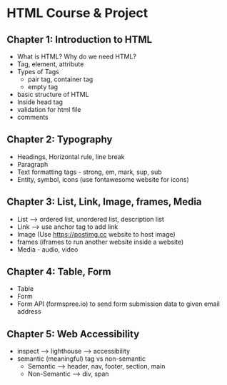 # HTML Course & Project

## Chapter 1: Introduction to HTML

- What is HTML? Why do we need HTML?
- Tag, element, attribute
- Types of Tags
    - pair tag, container tag
    - empty tag
- basic structure of HTML
- Inside head tag
- validation for html file
- comments

## Chapter 2: Typography

- Headings, Horizontal rule, line break
- Paragraph
- Text formatting tags - strong, em, mark, sup, sub
- Entity, symbol, icons (use fontawesome website for icons)

## Chapter 3: List, Link, Image, frames, Media

- List --> ordered list, unordered list, description list
- Link --> use anchor tag <a></a> to add link
- Image (Use https://postimg.cc website to host image)
- frames (iframes to run another website inside a website)
- Media - audio, video

## Chapter 4: Table, Form

- Table
- Form
- Form API (formspree.io) to send form submission data to given email address

## Chapter 5: Web Accessibility

- inspect --> lighthouse --> accessibility
- semantic (meaningful) tag vs non-semantic
    - Semantic --> header, nav, footer, section, main
    - Non-Semantic --> div, span